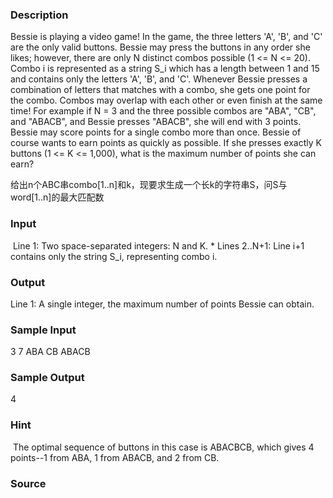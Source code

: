 
### Description
Bessie is playing a video game! In the game, the three letters 'A', 'B', and 'C' are the only valid buttons. Bessie may press the buttons in any order she likes; however, there are only N distinct combos possible (1 <= N <= 20). Combo i is represented as a string S_i which has a length between 1 and 15 and contains only the letters 'A', 'B', and 'C'. Whenever Bessie presses a combination of letters that matches with a combo, she gets one point for the combo. Combos may overlap with each other or even finish at the same time! For example if N = 3 and the three possible combos are "ABA", "CB", and "ABACB", and Bessie presses "ABACB", she will end with 3 points. Bessie may score points for a single combo more than once. Bessie of course wants to earn points as quickly as possible. If she presses exactly K buttons (1 <= K <= 1,000), what is the maximum number of points she can earn? 


给出n个ABC串combo[1..n]和k，现要求生成一个长k的字符串S，问S与word[1..n]的最大匹配数
### Input
 Line 1: Two space-separated integers: N and K. * Lines 2..N+1: Line i+1 contains only the string S_i, representing combo i.
 
### Output
Line 1: A single integer, the maximum number of points Bessie can obtain.

### Sample Input
 3 7 ABA CB ABACB 
### Sample Output
 
  4 
### Hint
 The optimal sequence of buttons in this case is ABACBCB, which gives 4 points--1 from ABA, 1 from ABACB, and 2 from CB.
### Source

